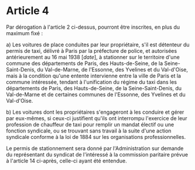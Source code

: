 # Article 4

Par dérogation à l'article 2 ci-dessus, pourront être inscrites, en plus du maximum fixé :

a) Les voitures de place conduites par leur propriétaire, s'il est détenteur du permis de taxi, délivré à Paris par la préfecture de police, et autorisées antérieurement au 16 mai 1938 [*date*], à stationner sur le territoire d'une commune des départements de Paris, des Hauts-de-Seine, de la Seine-Saint-Denis, du Val-de-Marne, de l'Essonne, des Yvelines et du Val-d'Oise, mais à la condition qu'une entente intervienne entre la ville de Paris et la commune intéressée, tendant à l'unification du régime du taxi dans les départements de Paris, des Hauts-de-Seine, de la Seine-Saint-Denis, du Val-de-Marne et de certaines communes de l'Essonne, des Yvelines et du Val-d'Oise.

b) Les voitures dont les propriétaires s'engageront à les conduire et gérer par eux-mêmes, si ceux-ci justifient qu'ils ont interrompu l'exercice de leur profession de chauffeur de taxi pour remplir un mandat électif ou une fonction syndicale, ou se trouvant sans travail à la suite d'une action syndicale conforme à la loi de 1884 sur les organisations professionnelles.

Le permis de stationnement sera donné par l'Administration sur demande du représentant du syndicat de l'intéressé à la commission paritaire prévue à l'article 14 ci-après, celle-ci ayant été entendue.
